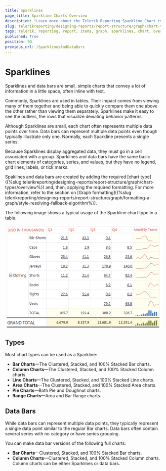```yaml
---
title: Sparklines
page_title: Sparkline Charts Overview 
description: "Learn more about the Telerik Reporting Sparkline Chart types supported by the Graph report item."
slug: telerikreporting/designing-reports/report-structure/graph/chart-types/sparklines
tags: telerik, reporting, report, items, graph, sparklines, chart, overview
published: True
position: 90
previous_url: /SparklinesAndDataBars
---
```


# Sparklines

Sparklines and data bars are small, simple charts that convey a lot of information in a little space, often inline with text. 

Commonly, Sparklines are used in tables. Their impact comes from viewing many of them together and being able to quickly compare them one above the other rather than viewing them separately. Sparklines make it easy to see the outliers, the rows that visualize deviating behavior patterns. 

Although Sparklines are small, each chart often represents multiple data points over time. Data bars can represent multiple data points even though typically illustrate only one. Normally, each Sparkline presents a single series. 

Because Sparklines display aggregated data, they must go in a cell associated with a group. Sparklines and data bars have the same basic chart elements of categories, series, and values, but they have no legend, grid lines, labels, or tick marks.

Spaklines and data bars are created by adding the required [chart type]({%slug telerikreporting/designing-reports/report-structure/graph/chart-types/overview%}) and, then, applying the required formatting. For more information, refer to the section on [Graph formatting]({%slug telerikreporting/designing-reports/report-structure/graph/formatting-a-graph/style-resolving-fallback-algorithm%}). 

The following image shows a typical usage of the Sparkline chart type in a table. 

  ![Sparkline Chart\Sparkline Chart](images/Graph/SparklineChart.png)

## Types

Most chart types can be used as a Sparkline:

* __Bar Charts__&mdash;The Clustered, Stacked, and 100% Stacked Bar charts.
* __Column Charts__&mdash;The Clustered, Stacked, and 100% Stacked Column charts.
* __Line Charts__&mdash;The Clustered, Stacked, and 100% Stacked Line charts.
* __Area Charts__&mdash;The Clustered, Stacked, and 100% Stacked Area charts.
* __Pie Charts__&mdash;Both Pie and Doughnut charts.
* __Range Charts__&mdash;Area and Bar Range charts.

## Data Bars

While data bars can represent multiple data points, they typically represent a single data point similar to the regular Bar charts. Data bars often contain several series with no category or have series grouping.

You can make data bar versions of the following full charts:

* __Bar Charts__&mdash;Clustered, Stacked, and 100% Stacked Bar charts.
* __Column Charts__&mdash;Clustered, Stacked, and 100% Stacked Column charts. Column charts can be either Sparklines or data bars.

